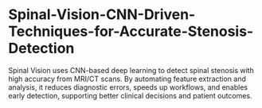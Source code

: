 # Spinal-Vision-CNN-Driven-Techniques-for-Accurate-Stenosis-Detection
Spinal Vision uses CNN-based deep learning to detect spinal stenosis with high accuracy from MRI/CT scans. By automating feature extraction and analysis, it reduces diagnostic errors, speeds up workflows, and enables early detection, supporting better clinical decisions and patient outcomes.

